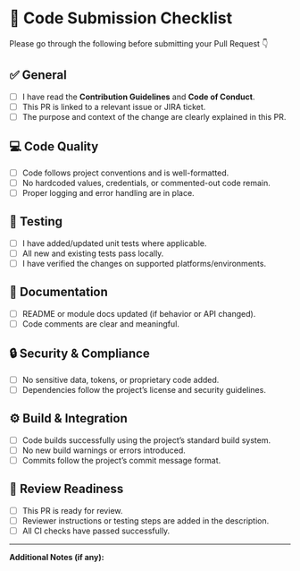 # 🧾 Code Submission Checklist

Please go through the following before submitting your Pull Request 👇  

## ✅ General
- [ ] I have read the **Contribution Guidelines** and **Code of Conduct**.
- [ ] This PR is linked to a relevant issue or JIRA ticket.
- [ ] The purpose and context of the change are clearly explained in this PR.

## 💻 Code Quality
- [ ] Code follows project conventions and is well-formatted.
- [ ] No hardcoded values, credentials, or commented-out code remain.
- [ ] Proper logging and error handling are in place.

## 🧪 Testing
- [ ] I have added/updated unit tests where applicable.
- [ ] All new and existing tests pass locally.
- [ ] I have verified the changes on supported platforms/environments.

## 📄 Documentation
- [ ] README or module docs updated (if behavior or API changed).
- [ ] Code comments are clear and meaningful.

## 🔒 Security & Compliance
- [ ] No sensitive data, tokens, or proprietary code added.
- [ ] Dependencies follow the project’s license and security guidelines.

## ⚙️ Build & Integration
- [ ] Code builds successfully using the project’s standard build system.
- [ ] No new build warnings or errors introduced.
- [ ] Commits follow the project’s commit message format.

## 🧩 Review Readiness
- [ ] This PR is ready for review.
- [ ] Reviewer instructions or testing steps are added in the description.
- [ ] All CI checks have passed successfully.

---

**Additional Notes (if any):**  
<!-- Add any special instructions for reviewers here -->
